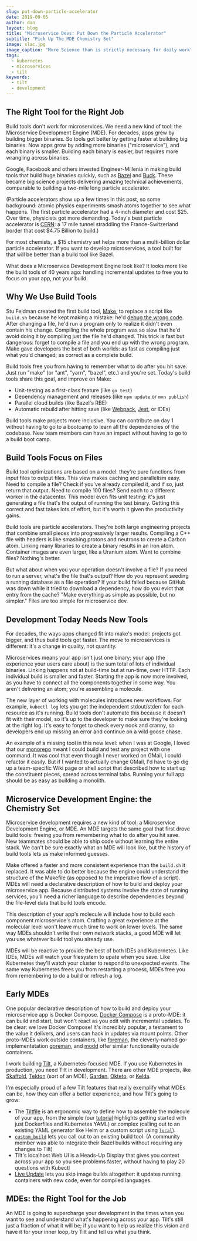 ```yaml
---
slug: put-down-particle-accelerator
date: 2019-09-05
author: dan
layout: blog
title: "Microservice Devs: Put Down the Particle Accelerator"
subtitle: "Pick Up The MDE Chemistry Set"
image: slac.jpg
image_caption: "More Science than is strictly necessary for daily work"
tags:
  - kubernetes
  - microservices
  - tilt
keywords:
  - tilt
  - development
---
```


## The Right Tool for the Right Job
Build tools don't work for microservices. We need a new kind of tool: the Microservice Development Engine (MDE). For decades, apps grew by building bigger binaries. So tools got better by getting faster at building big binaries. Now apps grow by adding more binaries ("microservice”), and each binary is smaller. Building each binary is easier, but requires more wrangling across binaries.

Google, Facebook and others invested Engineer-Millenia in making build tools that build huge binaries quickly, such as [Bazel](https://bazel.build) and [Buck](https://buck.build). These became big science projects delivering amazing technical achievements, comparable to building a two-mile long particle accelerator.

(Particle accelerators show up a few times in this post, so some background: atomic physics experiments smash atoms together to see what happens. The first particle accelerator had a 4-inch diameter and cost $25. Over time, physicists got more demanding. Today's best particle accelerator is [CERN](https://en.wikipedia.org/wiki/CERN): a 17 mile tunnel straddling the France-Switzerland border that cost $4.75 Billion to build.)

For most chemists, a $15 chemistry set helps more than a multi-billion dollar particle accelerator. If you want to develop microservices, a tool built for that will be better than a build tool like Bazel.

What does a Microservice Development Engine look like? It looks more like the build tools of 40 years ago: handling incremental updates to free you to focus on your app, not your build.

## Why We Use Build Tools
Stu Feldman created the first build tool, [Make](https://en.wikipedia.org/wiki/Make_(software)), to replace a script like `build.sh` because he kept making a mistake: he'd [debug the wrong code](https://www.princeton.edu/~hos/mike/transcripts/feldman.htm). After changing a file, he'd run a program only to realize it didn't even contain his change. Compiling the whole program was so slow that he'd avoid doing it by compiling just the file he'd changed. This trick is fast but dangerous: forget to compile a file and you end up with the wrong program. Make gave developers the best of both worlds: as fast as compiling just what you'd changed; as correct as a complete build.

Build tools free you from having to remember what to do after you hit save. Just run "make" (or "ant", "yarn", "bazel", etc.) and you're set. Today's build tools share this goal, and improve on Make:
* Unit-testing as a first-class feature (like `go test`)
* Dependency management and releases (like `npm update` or `mvn publish`)
* Parallel cloud builds (like Bazel's RBE)
* Automatic rebuild after hitting save (like [Webpack](https://webpack.js.org/), [Jest](https://jestjs.io/), or IDEs)

Build tools make projects more inclusive. You can contribute on day 1 without having to go to a bootcamp to learn all the dependencies of the codebase. New team members can have an  impact without having to go to a build boot camp.

## Build Tools Focus on Files
Build tool optimizations are based on a model: they're pure functions from input files to output files. This view makes caching and parallelism easy. Need to compile a file? Check if you've already compiled it, and if so, just return that output. Need to compile 100 files? Send each to a different worker in the datacenter. This model even fits unit testing: it's just generating a file that's the output of running the test binary. Getting this correct and fast takes lots of effort, but it's worth it given the productivity gains.

Build tools are particle accelerators. They're both large engineering projects that combine small pieces into progressively larger results. Compiling a C++ file with headers is like smashing protons and neutrons to create a Carbon atom. Linking many libraries to create a binary results in an Iron atom. Container images are even larger, like a Uranium atom. Want to combine files? Nothing's better.

But what about when you your operation doesn't involve a file? If you need to run a server, what's the file that's output? How do you represent seeding a running database as a file operation? If your build failed because GitHub was down while it tried to download a dependency, how do you evict that entry from the cache? "Make everything as simple as possible, but no simpler." Files are too simple for microservice dev.

## Development Today Needs New Tools
For decades, the ways apps changed fit into make's model: projects got bigger, and thus build tools got faster. The move to microservices is different: it's a change in quality, not quantity.

Microservices means your app isn't just one binary; your app (the experience your users care about) is the sum total of lots of individual binaries. Linking happens not at build-time but at run-time, over HTTP. Each individual build is smaller and faster. Starting the app is now more involved, as you have to connect all the components together in some way. You aren't delivering an atom; you're assembling a molecule.

The new layer of working with molecules introduces new workflows. For example, `kubectl log` lets you get the independent stdout/stderr for each resource as it's running. Build tools don't automate this because it doesn't fit with their model, so it's up to the developer to make sure they're looking at the right log. It's easy to forget to check every nook and cranny, so developers end up missing an error and continue on a wild goose chase.

An example of a missing tool in this new level: when I was at Google, I loved that our [monorepo](https://cacm.acm.org/magazines/2016/7/204032-why-google-stores-billions-of-lines-of-code-in-a-single-repository/fulltext) meant I could build and test any project with one command. It was cool that even though I never worked on GMail, I could refactor it easily. But if I wanted to actually change GMail, I'd have to go dig up a team-specific Wiki page or shell script that described how to start up the constituent pieces, spread across terminal tabs. Running your full app should be as easy as building a monolith.

## Microservice Development Engine: the Chemistry Set
Microservice development requires a new kind of tool: a Microservice Development Engine, or MDE. An MDE targets the same goal that first drove build tools: freeing you from remembering what to do after you hit save. New teammates should be able to ship code without learning the entire stack. We can't be sure exactly what an MDE will look like, but the history of build tools lets us make informed guesses.

Make offered a faster and more consistent experience than the `build.sh` it replaced. It was able to do better because the engine could understand the structure of the Makefile (as opposed to the imperative flow of a script).  MDEs will need a declarative description of how to build and deploy your microservice app. Because distributed systems involve the state of running services, you'll need a richer language to describe dependencies beyond the file-level data that build tools encode.

This description of your app's molecule will include how to build each component microservice's atom. Crafting a great experience at the molecular level won't leave much time to work on lower levels. The same way MDEs shouldn't write their own network stacks, a good MDE will let you use whatever build tool you already use.

MDEs will be reactive to provide the best of both IDEs and Kubernetes. Like IDEs, MDEs will watch your filesystem to upate when you save. Like Kubernetes they'll watch your cluster to respond to unexpected events. The same way Kubernetes frees you from restarting a process, MDEs free you from remembering to do a build or refresh a log.

## Early MDEs
One popular declarative description of how to build and deploy your microservice app is Docker Compose. [Docker Compose](https://docs.docker.com/compose/) is a proto-MDE: it can build and start, but won't react as you edit with incremental updates. To be clear: we love Docker Compose! It's incredibly popular, a testament to the value it delivers, and users can hack in updates via mount points. Other proto-MDEs work outside containers, like [foreman](https://github.com/ddollar/foreman), the cleverly-named go-implementetation [goreman](https://github.com/mattn/goreman), and [modd](https://github.com/cortesi/modd) offer similar functionality outside containers.

I work building [Tilt](https://tilt.dev), a Kubernetes-focused MDE. If you use Kubernetes in production, you need Tilt in development. There are other MDE projects, like [Skaffold](https://skaffold.dev), [Tekton](https://tekton.dev) (sort of an MDE), [Garden](https://garden.io), [Okteto](https://okteto.com), or [Kelda](https://kelda.io).

I'm especially proud of a few Tilt features that really exemplify what MDEs can be, how they can offer a better experience, and how Tilt's going to grow:
* The [Tiltfile](https://docs.tilt.dev/tutorial.html) is an ergonomic way to define how to assemble the molecule of your app, from the simple (our [tutorial](https://docs.tilt.dev/tutorial.html) highlights getting started with just Dockerfiles and Kubernetes YAML) or complex (calling out to an existing YAML generator like Helm or a custom script using [`local`](https://docs.tilt.dev/tiltfile_concepts.html)).
* [`custom_build`](https://docs.tilt.dev/custom_build.html) lets you call out to an existing build tool. (A community member was able to integrate their Bazel builds without requiring any changes to Tilt)
* Tilt's localhost Web UI is a Heads-Up Display that gives you context across your app so you see problems faster, without having to play 20 questions with Kubectl
* [Live Update](https://blog.tilt.dev/2019/04/02/fast-kubernetes-development-with-live-update.html) lets you skip image builds altogether: it updates running containers with new code, even for compiled languages.

## MDEs: the Right Tool for the Job
An MDE is going to supercharge your development in the times when you want to see and understand what's happening across your app. Tilt's still just a fraction of what it will be; if you want to help us realize this vision and have it for your inner loop, try Tilt and tell us what you think.
